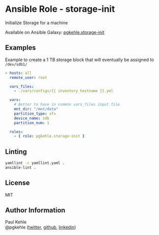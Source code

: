 # Ansible Role - storage-init

Initialize Storage for a machine

Available on Ansible Galaxy: [pgkehle.storage-init](https://galaxy.ansible.com/pgkehle/storage-init)

## Examples

Example to create a 1 TB storage block that will eventually be assigned to `/dev/sdb1/`

```yaml
- hosts: all
  remote_user: root

  vars_files:
    - ./vars/configs/{{ inventory_hostname }}.yml

  vars:
    # Better to have in common vars_files input file
    mnt_dir: "/mnt/data"
    partition_type: xfs
    device_name: sdb
    partition_num: 1

  roles:
    - { role: pgkehle.storage-init }
```

## Linting

```bash
yamllint -c yamllint.yaml .
ansible-lint .
```

## License

MIT

## Author Information

Paul Kehle  
@pgkehle ([twitter](https://twitter.com/pgkehle), [github](https://github.com/pgkehle), [linkedin](https://www.linkedin.com/in/pgkehle))
